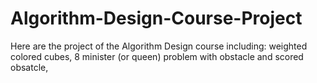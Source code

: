 # Algorithm-Design-Course-Project
Here are the project of the Algorithm Design course including: weighted colored cubes, 8 minister (or queen) problem with obstacle and scored obsatcle, 
